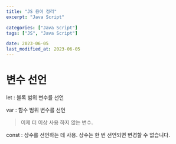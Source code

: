 ```yaml
---
title: "JS 용어 정리"
excerpt: "Java Script"

categories: ["Java Script"]
tags: ["JS", "Java Script"]

date: 2023-06-05
last_modified_at: 2023-06-05
---
```


# 변수 선언

let : 블록 범위 변수를 선언

var : 함수 범위 변수를 선언 

> 이제 더 이상 사용 하지 않는 변수. 

const : 상수를 선언하는 데 사용. 상수는 한 번 선언되면 변경할 수 없습니다.
